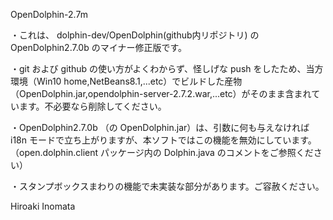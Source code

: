OpenDolphin-2.7m

・これは、 dolphin-dev/OpenDolphin(github内リポジトリ) の OpenDolphin2.7.0b のマイナー修正版です。

・git および github の使い方がよくわからず、怪しげな push をしたため、当方環境（Win10 home,NetBeans8.1,...etc）でビルドした産物（OpenDolphin.jar,opendolphin-server-2.7.2.war,...etc）がそのまま含まれています。不必要なら削除してください。

・OpenDolphin2.7.0b （の OpenDolphin.jar）は、引数に何も与えなければ i18n モードで立ち上がりますが、本ソフトではこの機能を無効にしています。
（open.dolphin.client パッケージ内の Dolphin.java のコメントをご参照ください）

・スタンプボックスまわりの機能で未実装な部分があります。ご容赦ください。



Hiroaki Inomata

